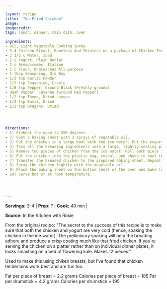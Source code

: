 ```yaml
---

layout: recipe
title:  "Un-Fried Chicken"
image: 
imagecredit: 
tags: lunch, dinner, main dish, oven

ingredients:
- Oil, Light Vegetable Cooking Spray
- 3-4 Chicken Breast, Boneless And Skinless or a package of Chicken Tenderloins
- 3 1/2 c Water, Iced
- 1 c Yogurt, Plain Nonfat
- 1 c Breadcrumbs, Italian
- 1 c Flour, Unbleached All-purpose
- 1 tbsp Seasoning, Old Bay
- 1/2 tsp Garlic Powder
- 1/2 tsp Seasoning, Creole
- 1/8 tsp Pepper, Ground Black (Freshly ground)
- dash Pepper, Cayenne (Ground Red Pepper)
- 1/2 tsp Thyme, Dried Leaves
- 1/2 tsp Basil, Dried
- 1/2 tsp Oregano, Dried




directions:
- 1) Preheat the oven to 350 degrees.
- 2) Coat a baking sheet with 3 sprays of vegetable oil.
- 3) Put the chicken in a large bowl with the ice water. Put the yogurt into a medium bowl. Set both bowls aside.
- 4) Toss all the breading ingredients into a large, tightly-sealing plastic bag. Seal and shake well to mix. (This may be prepared ahead of time.)
- 5) Remove two pieces of chicken from the ice water. Roll each piece in the yogurt. 
- 6) Put the chicken into the plastic bag, reseal, and shake to coat thoroughly.
- 7) Transfer the breaded chicken to the prepared baking sheet. Repeat the process until all 12 pieces are breaded.
- 8) Spray the chicken lightly with the vegetable oil.
- 9) Place the baking sheet on the bottom shelf of the oven and bake for 40 minutes, turning the pieces every 20 minutes to allow even browning.
- 10) Serve hot or at room temperature.




---
```


**Servings:** 3-4 | **Prep:** ? | **Cook:** 40 min | 

**Source:** In the Kitchen with Rosie

From the original recipe: "The secret to the success of this recipe is to make sure that both the chicken and yogurt are very cold (hence, soaking the chicken in the ice water). The preliminary soaking will help the breading adhere and produce a crisp coating much like that fried chicken. If you're serving the chicken on a platter rather than on individual dinner plates, it looks smashing on a bed of flowering kale. Makes 12 pieces."

Used to make this using chiken breasts, but I've found that chicken tenderloins work best and are fun too.

Fat per piece of breast = 2.2 grams Calories per piece of breast = 185 Fat per drumstick = 4.2 grams Calories per drumstick = 195
